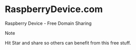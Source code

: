 # RaspberryDevice.com
Raspberry Device - Free Domain Sharing

> [!NOTE]
> Hit Star and share so others can benefit from this free stuff.

